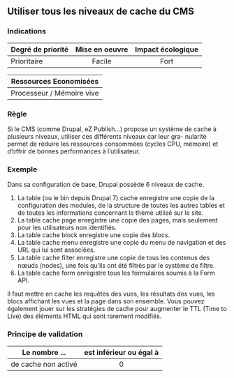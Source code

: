 ## Utiliser tous les niveaux de cache du CMS
### Indications
| Degré de priorité |      Mise en oeuvre       |  Impact écologique    | 
|-------------------|:-------------------------:|:---------------------:|
| Prioritaire       |  Facile                   | Fort                  | 


|Ressources Economisées                                      |
|:----------------------------------------------------------:|
|  Processeur / Mémoire vive  |

### Règle
Si le CMS (comme Drupal, eZ Publish...) propose un système de cache à plusieurs niveaux, utiliser ces différents niveaux car leur gra- nularité permet de réduire les ressources consommées (cycles CPU, mémoire) et d’offrir de bonnes performances à l’utilisateur.

### Exemple
Dans sa configuration de base, Drupal possède 6 niveaux de cache.
1.	La table (ou le bin depuis Drupal 7) cache enregistre une copie de la configuration des modules, de la structure de toutes les autres tables et de toutes les informations concernant le thème utilisé sur le site.
2.	La table cache page enregistre une copie des pages, mais seulement pour les utilisateurs non identifiés.
3.	La table cache block enregistre une copie des blocs.
4.	La table cache menu enregistre une copie du menu de navigation et des URL qui lui sont associées.
5.	La table cache ﬁlter enregistre une copie de tous les contenus des nœuds (nodes), une fois qu’ils ont été filtrés par le système de filtre.
6.	La table cache form enregistre tous les formulaires soumis à la Form API.

Il faut mettre en cache les requêtes des vues, les résultats des vues, les blocs affichant les vues et la page dans son ensemble. Vous pouvez également jouer sur les stratégies de cache pour augmenter le TTL (Time to Live) des éléments HTML qui sont rarement modifiés.


### Principe de validation

| Le nombre ...     | est inférieur ou égal à   |  
|-------------------|:-------------------------:|
|  de cache non activé |  0 |
